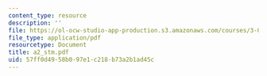 ```yaml
---
content_type: resource
description: ''
file: https://ol-ocw-studio-app-production.s3.amazonaws.com/courses/3-014-materials-laboratory-fall-2006/57ff0d4958b097e1c218b73a2b1ad45c_a2_stm.pdf
file_type: application/pdf
resourcetype: Document
title: a2_stm.pdf
uid: 57ff0d49-58b0-97e1-c218-b73a2b1ad45c
---
```

